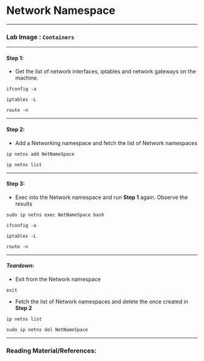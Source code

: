 # **Network Namespace**

---

### **Lab Image : `Containers`**

---

#### Step 1:

* Get the list of network interfaces, iptables and network gateways on the machine.

```commandline
ifconfig -a
```
```commandline
iptables -L
```
```commandline
route -n
```

---

#### Step 2:

* Add a Networking namespace and fetch the list of Network namespaces

```commandline
ip netns add NetNameSpace
```
```commandline
ip netns list
```

---

#### Step 3:

* Exec into the Network namespace and run **Step 1** again. Observe the results

```commandline
sudo ip netns exec NetNameSpace bash
```
```commandline
ifconfig -a
```
```commandline
iptables -L
```
```commandline
route -n
```

---

#### *Teardown*:

* Exit from the Network namespace

```commandline
exit
```

* Fetch the list of Network namespaces and delete the once created in **Step 2**

```commandline
ip netns list
```
```commandline
sudo ip netns del NetNameSpace
```

---

### Reading Material/References:

